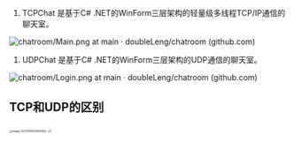 1. TCPChat 是基于C# .NET的WinForm三层架构的轻量级多线程TCP/IP通信的聊天室。

![chatroom/Main.png at main · doubleLeng/chatroom (github.com)](https://github.com/doubleLeng/chatroom/blob/main/img/img_TCPChat/Main.png)

1. UDPChat 是基于C# .NET的WinForm三层架构的UDP通信的聊天室。

![chatroom/Login.png at main · doubleLeng/chatroom (github.com)](https://github.com/doubleLeng/chatroom/blob/main/img/img_UDPChat/Login.png)

## **TCP和UDP的区别**

<img src="https://github.com/doubleLeng/chatroom/blob/main/img/img_UDPChat/Login.png" alt="image-20211102004904069" style="zoom:33%;" />

<img src="https://github.com/doubleLeng/chatroom/blob/main/img/img_UDPChat/Login.png"  style="zoom:33%;" />


